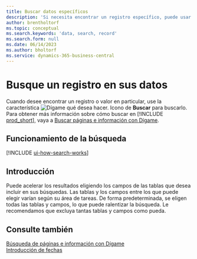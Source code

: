 ```yaml
---
title: Buscar datos específicos
description: 'Si necesita encontrar un registro específico, puede usar Buscar.'
author: brentholtorf
ms.topic: conceptual
ms.search.keywords: 'data, search, record'
ms.search.form: null
ms.date: 06/14/2023
ms.author: bholtorf
ms.service: dynamics-365-business-central
---
```


# <a name="search-for-a-record-in-your-data"></a>Busque un registro en sus datos

Cuando desee encontrar un registro o valor en particular, use la característica ![Dígame qué desea hacer.](media/ui-search/search.png "Buscar página o informe") Icono de **Buscar** para buscarlo. Para obtener más información sobre cómo buscar en [!INCLUDE [prod_short](includes/prod_short.md)], vaya a [Buscar páginas e información con Dígame](ui-search.md).

## <a name="how-search-works"></a>Funcionamiento de la búsqueda

[!INCLUDE [ui-how-search-works](includes/ui-how-search-works.md)]

## <a name="getting-started"></a>Introducción

Puede acelerar los resultados eligiendo los campos de las tablas que desea incluir en sus búsquedas. Las tablas y los campos entre los que puede elegir varían según su área de tareas. De forma predeterminada, se eligen todas las tablas y campos, lo que puede ralentizar la búsqueda. Le recomendamos que excluya tantas tablas y campos como pueda.

## <a name="see-also"></a>Consulte también

[Búsqueda de páginas e información con Dígame](ui-search.md)  
[Introducción de fechas](ui-enter-data.md)  
